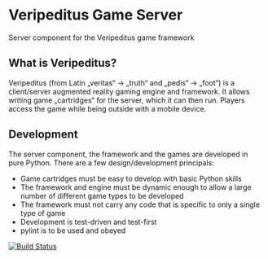 # Veripeditus Game Server

Server component for the Veripeditus game framework

## What is Veripeditus?

Veripeditus (from Latin „veritas“ → „truth“ and „pedis“ → „foot“) is a
client/server augmented reality gaming engine and framework. It allows
writing game „cartridges“ for the server, which it can then run. Players
access the game while being outside with a mobile device.

## Development

The server component, the framework and the games are developed in pure
Python. There are a few design/development principals:

 * Game cartridges must be easy to develop with basic Python skills
 * The framework and engine must be dynamic enough to allow a large
   number of different game types to be developed
 * The framework must not carry any code that is specific to only
   a single type of game
 * Development is test-driven and test-first
 * pylint is to be used and obeyed

[![Build Status](https://travis-ci.org/Veripeditus/veripeditus-server.svg?branch=master)](https://travis-ci.org/Veripeditus/veripeditus-server)
